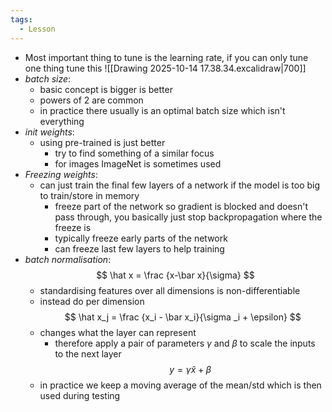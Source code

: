 ```yaml
---
tags:
  - Lesson
---
```


- Most important thing to tune is the learning rate, if you can only tune one thing tune this
![[Drawing 2025-10-14 17.38.34.excalidraw|700]]
- *batch size*: 
	- basic concept is bigger is better
	- powers of 2 are common
	- in practice there usually is an optimal batch size which isn't everything
- *init weights*:
	- using pre-trained is just better
		- try to find something of a similar focus 
		- for images ImageNet is sometimes used
- *Freezing weights*:
	- can just train the final few layers of a network if the model is too big to train/store in memory
		- freeze part of the network so gradient is blocked and doesn't pass through, you basically just stop backpropagation where the freeze is
		- typically freeze early parts of the network
		- can freeze last few layers to help training
- *batch normalisation*:
	$$
	\hat x = \frac {x-\bar x}{\sigma}
	$$
	- standardising features over all dimensions is non-differentiable
	- instead do per dimension
	$$
	\hat x_j = \frac {x_i - \bar x_i}{\sigma _i + \epsilon}
	$$
	- changes what the layer can represent
		- therefore apply a pair of parameters $\gamma$ and $\beta$ to scale the inputs to the next layer
		$$
		y = \gamma \hat x +\beta
		$$
	- in practice we keep a moving average of the mean/std which is then used during testing